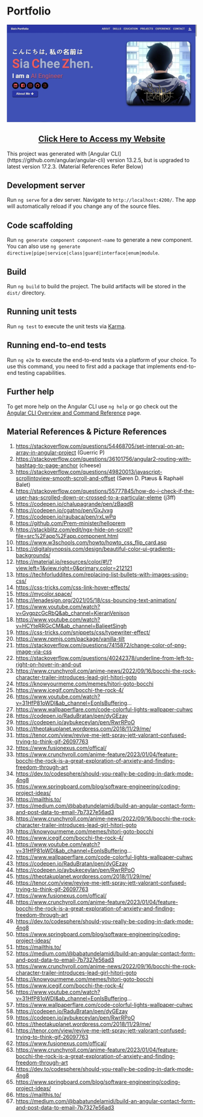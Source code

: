 # Portfolio

<img src="Web.jpg">
<h2 align ="center"><a href="https://heysia.dev" target="_blank">Click Here to Access my Website</a></h2>
This project was generated with [Angular CLI](https://github.com/angular/angular-cli) version 13.2.5, but is upgraded to latest version 17.2.3. (Material References Refer Below)

## Development server
Run `ng serve` for a dev server. Navigate to `http://localhost:4200/`. The app will automatically reload if you change any of the source files.

## Code scaffolding
Run `ng generate component component-name` to generate a new component. You can also use `ng generate directive|pipe|service|class|guard|interface|enum|module`.

## Build
Run `ng build` to build the project. The build artifacts will be stored in the `dist/` directory.

## Running unit tests
Run `ng test` to execute the unit tests via [Karma](https://karma-runner.github.io).

## Running end-to-end tests
Run `ng e2e` to execute the end-to-end tests via a platform of your choice. To use this command, you need to first add a package that implements end-to-end testing capabilities.

## Further help
To get more help on the Angular CLI use `ng help` or go check out the [Angular CLI Overview and Command Reference](https://angular.io/cli) page.

## Material References & Picture References
1. https://stackoverflow.com/questions/54468705/set-interval-on-an-array-in-angular-project (Guerric P)
2. https://stackoverflow.com/questions/36101756/angular2-routing-with-hashtag-to-page-anchor (cheese)
3. https://stackoverflow.com/questions/49820013/javascript-scrollintoview-smooth-scroll-and-offset (Søren D. Ptæus & Raphaël Balet)
4. https://stackoverflow.com/questions/55777845/how-do-i-check-if-the-user-has-scrolled-down-or-crossed-to-a-particular-eleme (j3ff)
5. https://codepen.io/chalupagrande/pen/zBaqdR
6. https://codepen.io/cgatno/pen/GxJvxg
7. https://codepen.io/raubaca/pen/rxLwPq
8. https://github.com/Prem-minister/helloprem
9. https://stackblitz.com/edit/ngx-hide-on-scroll?file=src%2Fapp%2Fapp.component.html
10. https://www.w3schools.com/howto/howto_css_flip_card.asp
11. https://digitalsynopsis.com/design/beautiful-color-ui-gradients-backgrounds/
12. https://material.io/resources/color/#!/?view.left=1&view.right=0&primary.color=212121
13. https://techforluddites.com/replacing-list-bullets-with-images-using-css/
14. https://css-tricks.com/css-link-hover-effects/
15. https://mycolor.space/
16. https://lenadesign.org/2021/05/18/css-bouncing-text-animation/
17. https://www.youtube.com/watch?v=GvgpzcGcRbQ&ab_channel=KieranVenison
18. https://www.youtube.com/watch?v=HCYteRRGcCM&ab_channel=BaljeetSingh
19. https://css-tricks.com/snippets/css/typewriter-effect/
20. https://www.npmjs.com/package/vanilla-tilt
21. https://stackoverflow.com/questions/7415872/change-color-of-png-image-via-css
22. https://stackoverflow.com/questions/40242378/underline-from-left-to-right-on-hover-in-and-out
23. https://www.crunchyroll.com/anime-news/2022/09/16/bocchi-the-rock-character-trailer-introduces-lead-girl-hitori-goto
24. https://knowyourmeme.com/memes/hitori-goto-bocchi
25. https://www.icegif.com/bocchi-the-rock-4/
26. https://www.youtube.com/watch?v=31HfP81oWDI&ab_channel=EonIsBuffering...
27. https://www.wallpaperflare.com/code-colorful-lights-wallpaper-cuhwc
28. https://codepen.io/RaduBratan/pen/dyGEzay
29. https://codepen.io/aybukeceylan/pen/RwrRPoO
30. https://theotakuplanet.wordpress.com/2018/11/29/me/
31. https://tenor.com/view/revive-me-jett-spray-jett-valorant-confused-trying-to-think-gif-26097763
32. https://www.fusionexus.com/offical/
33. https://www.crunchyroll.com/anime-feature/2023/01/04/feature-bocchi-the-rock-is-a-great-exploration-of-anxiety-and-finding-freedom-through-art
34. https://dev.to/codesphere/should-you-really-be-coding-in-dark-mode-4ng8
35. https://www.springboard.com/blog/software-engineering/coding-project-ideas/
36. https://mailthis.to/
37. https://medium.com/@babatundelamidi/build-an-angular-contact-form-and-post-data-to-email-7b7327e56ad3
38. https://www.crunchyroll.com/anime-news/2022/09/16/bocchi-the-rock-character-trailer-introduces-lead-girl-hitori-goto
39. https://knowyourmeme.com/memes/hitori-goto-bocchi
40. https://www.icegif.com/bocchi-the-rock-4/
41. https://www.youtube.com/watch?v=31HfP81oWDI&ab_channel=EonIsBuffering...
42. https://www.wallpaperflare.com/code-colorful-lights-wallpaper-cuhwc
43. https://codepen.io/RaduBratan/pen/dyGEzay
44. https://codepen.io/aybukeceylan/pen/RwrRPoO
45. https://theotakuplanet.wordpress.com/2018/11/29/me/
46. https://tenor.com/view/revive-me-jett-spray-jett-valorant-confused-trying-to-think-gif-26097763
47. https://www.fusionexus.com/offical/
48. https://www.crunchyroll.com/anime-feature/2023/01/04/feature-bocchi-the-rock-is-a-great-exploration-of-anxiety-and-finding-freedom-through-art
49. https://dev.to/codesphere/should-you-really-be-coding-in-dark-mode-4ng8
50. https://www.springboard.com/blog/software-engineering/coding-project-ideas/
51. https://mailthis.to/
52. https://medium.com/@babatundelamidi/build-an-angular-contact-form-and-post-data-to-email-7b7327e56ad3
53. https://www.crunchyroll.com/anime-news/2022/09/16/bocchi-the-rock-character-trailer-introduces-lead-girl-hitori-goto
54. https://knowyourmeme.com/memes/hitori-goto-bocchi
55. https://www.icegif.com/bocchi-the-rock-4/
56. https://www.youtube.com/watch?v=31HfP81oWDI&ab_channel=EonIsBuffering...
57. https://www.wallpaperflare.com/code-colorful-lights-wallpaper-cuhwc
58. https://codepen.io/RaduBratan/pen/dyGEzay
59. https://codepen.io/aybukeceylan/pen/RwrRPoO
60. https://theotakuplanet.wordpress.com/2018/11/29/me/
61. https://tenor.com/view/revive-me-jett-spray-jett-valorant-confused-trying-to-think-gif-26097763
62. https://www.fusionexus.com/offical/
63. https://www.crunchyroll.com/anime-feature/2023/01/04/feature-bocchi-the-rock-is-a-great-exploration-of-anxiety-and-finding-freedom-through-art
64. https://dev.to/codesphere/should-you-really-be-coding-in-dark-mode-4ng8
65. https://www.springboard.com/blog/software-engineering/coding-project-ideas/
66. https://mailthis.to/
67. https://medium.com/@babatundelamidi/build-an-angular-contact-form-and-post-data-to-email-7b7327e56ad3
